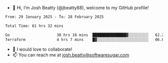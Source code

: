 - 👋 Hi, I’m Josh Beatty (@jbeatty88), welcome to my GitHub profile!

<!--START_SECTION:waka-->

```txt
From: 29 January 2025 - To: 28 February 2025

Total Time: 61 hrs 32 mins

Go                     38 hrs 16 mins  ███████████████▓░░░░░░░░░   62.20 %
Terraform              4 hrs 7 mins    █▓░░░░░░░░░░░░░░░░░░░░░░░   06.69 %
```

<!--END_SECTION:waka-->

- 💞️ I would love to collaborate!
- 📫 You can reach me at josh.beatty@softwaresugar.com

<!---
jbeatty88/jbeatty88 is a ✨ special ✨ repository because its `README.md` (this file) appears on your GitHub profile.
You can click the Preview link to take a look at your changes.
--->
